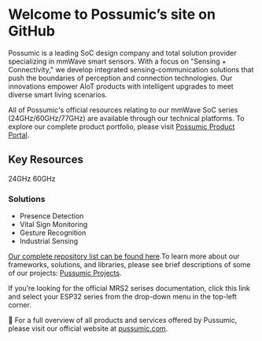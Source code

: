 # Welcome to Possumic’s site on GitHub

Possumic is a leading SoC design company and total solution provider specializing in mmWave smart sensors. With a focus on "Sensing + Connectivity," we develop integrated sensing-communication solutions that push the boundaries of perception and connection technologies. Our innovations empower AIoT products with intelligent upgrades to meet diverse smart living scenarios.

All of Possumic's official resources relating to our mmWave SoC series (24GHz/60GHz/77GHz) are available through our technical platforms. To explore our complete product portfolio, please visit [Possumic Product Portal](#https://www.possumic.com/product).

## Key Resources
24GHz
60GHz


### Solutions
- Presence Detection
- Vital Sign Monitoring
- Gesture Recognition
- Industrial Sensing

[Our complete repository list can be found here](https://github.com/orgs/possumic/repositories).To learn more about our frameworks, solutions, and libraries, please see brief descriptions of some of our projects: [Pussumic Projects](https://github.com/pussumic).

If you’re looking for the official MRS2 serises documentation, click this link and select your ESP32 series from the drop-down menu in the top-left corner.

🏢 For a full overview of all products and services offered by Pussumic, please visit our official website at [pussumic.com](https://www.pussumic.com).
